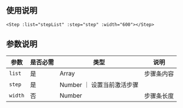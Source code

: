 ## 使用说明
```
<Step :list="stepList" :step="step" :width="600"></Step>
```

## 参数说明

 参数  |  是否必需   |  类型  |   说明
 ---- | ---------- | ------  |   ----
 `list` | 是        | Array   |  步骤条内容
 `step` | 是       | Number ｜ 设置当前激活步骤
 `width`  | 否  |  Number  | 步骤条长度

